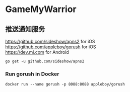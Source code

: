 # GameMyWarrior




## 推送通知服务

https://github.com/sideshow/apns2 for iOS <br>
https://github.com/appleboy/gorush for iOS <br>
https://dev.mi.com for Android <br>

```commandline
go get -u github.com/sideshow/apns2
```

### Run gorush in Docker
```commandline
docker run --name gorush -p 8088:8088 appleboy/gorush
```
